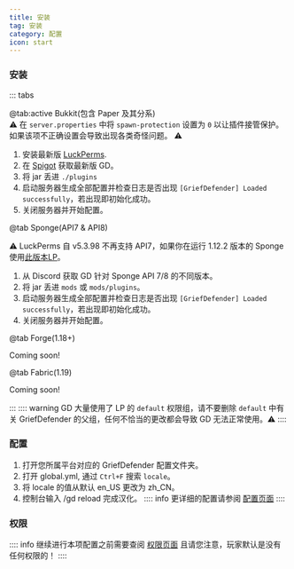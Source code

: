 ```yaml
---
title: 安装
tag: 安装
category: 配置
icon: start
---
```


### 安装
::: tabs

@tab:active Bukkit(包含 Paper 及其分系)  
:warning: 在 `server.properties` 中将 `spawn-protection` 设置为 `0` 以让插件接管保护。
如果该项不正确设置会导致出现各类奇怪问题。 :warning:
1. 安装最新版 [LuckPerms](https://luckperms.net/download).
2. 在 [Spigot](https://www.spigotmc.org/resources/68900/) 获取最新版 GD。
3. 将 jar 丢进 `./plugins`
4. 启动服务器生成全部配置并检查日志是否出现 `[GriefDefender] Loaded successfully`，若出现即初始化成功。
5. 关闭服务器并开始配置。

@tab Sponge(API7 & API8)

:warning: LuckPerms 自 v5.3.98 不再支持 API7，如果你在运行 1.12.2 版本的 Sponge 
使用[此版本LP](https://ore.spongepowered.org/Luck/LuckPerms/versions/5.3.98)。
1. 从 Discord 获取 GD 针对 Sponge API 7/8 的不同版本。
2. 将 jar 丢进 `mods` 或 `mods/plugins`。
3. 启动服务器生成全部配置并检查日志是否出现 `[GriefDefender] Loaded successfully`，若出现即初始化成功。
4. 关闭服务器并开始配置。

@tab Forge(1.18+)

Coming soon!

@tab Fabric(1.19)

Coming soon!

:::
:::: warning 
GD 大量使用了 LP 的 `default` 权限组，请不要删除 `default` 中有关 GriefDefender 的父组，任何不恰当的更改都会导致 GD 无法正常使用。:warning:
::::

### 配置

1. 打开您所属平台对应的 GriefDefender 配置文件夹。
2. 打开 global.yml, 通过 `Ctrl+F` 搜索 `locale`。
3. 将 locale 的值从默认 en_US 更改为 zh_CN。
4. 控制台输入 /gd reload 完成汉化。
:::: info 
更详细的配置请参阅 [配置页面](./config)
::::
 
### 权限

:::: info 
继续进行本项配置之前需要查阅 [权限页面](./permission)
且请您注意，玩家默认是没有任何权限的！
::::


